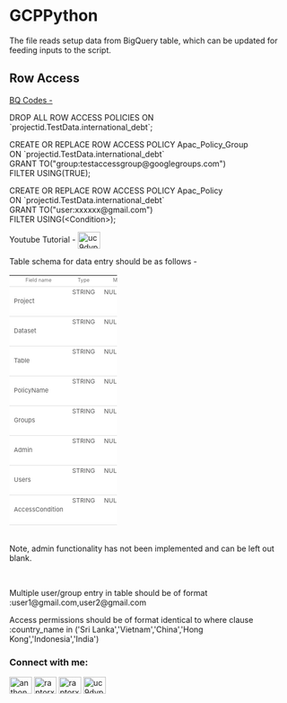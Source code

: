 # GCPPython
The file reads setup data from BigQuery table, which can be updated for feeding inputs to the script.</br>
<p><h2>Row Access</h2></p>
<p><u>BQ Codes -</u></p>

<p>DROP ALL ROW ACCESS POLICIES ON `projectid.TestData.international_debt`;</p>

<p>CREATE OR REPLACE ROW ACCESS POLICY Apac_Policy_Group<br />
ON `projectid.TestData.international_debt`<br />
GRANT TO(&quot;group:testaccessgroup@googlegroups.com&quot;)&nbsp;<br />
FILTER USING(TRUE);</p>

<p>CREATE OR REPLACE ROW ACCESS POLICY Apac_Policy<br />
ON `projectid.TestData.international_debt`<br />
GRANT TO(&quot;user:xxxxxx@gmail.com&quot;)&nbsp;<br />
FILTER USING(&lt;Condition&gt;);</p>

Youtube Tutorial - <a href="https://youtu.be/c0dLYkygiKg" target="blank"><img align="center" src="https://raw.githubusercontent.com/rahuldkjain/github-profile-readme-generator/master/src/images/icons/Social/youtube.svg" alt="uc9dvp2ld1zbajymnpr7netg" height="30" width="40" /></a>

Table schema for data entry should be as follows - </br>
<table cellspacing="0" style="border-collapse:collapse; width:192px">
	<tbody>
		<tr>
			<td style="background-color:white; border-bottom:1px solid #e0e0e0; border-left:none; border-right:none; border-top:none; height:20px; text-align:center; vertical-align:top; white-space:nowrap; width:64px"><span style="font-size:9px"><span style="color:#707070"><span style="font-family:inherit">Field name</span></span></span></td>
			<td style="background-color:white; border-bottom:1px solid #e0e0e0; border-left:none; border-right:none; border-top:none; text-align:center; vertical-align:top; white-space:nowrap; width:64px"><span style="font-size:9px"><span style="color:#707070"><span style="font-family:inherit">Type</span></span></span></td>
			<td style="background-color:white; border-bottom:1px solid #e0e0e0; border-left:none; border-right:none; border-top:none; text-align:center; vertical-align:top; white-space:nowrap; width:64px"><span style="font-size:9px"><span style="color:#707070"><span style="font-family:inherit">Mode</span></span></span></td>
		</tr>
		<tr>
			<td style="background-color:white; border-bottom:1px solid #e0e0e0; border-left:none; border-right:none; border-top:none; height:28px; text-align:left; vertical-align:middle; white-space:nowrap">
			<p><span style="font-size:11px"><span style="color:rgba(0, 0, 0, 0.66)"><span style="font-family:inherit">Project</span></span></span></p>
			</td>
			<td style="background-color:white; border-bottom:1px solid #e0e0e0; border-left:none; border-right:none; border-top:none; text-align:left; vertical-align:top; white-space:normal; width:64px"><span style="font-size:11px"><span style="color:rgba(0, 0, 0, 0.66)"><span style="font-family:inherit">STRING</span></span></span></td>
			<td style="background-color:white; border-bottom:1px solid #e0e0e0; border-left:none; border-right:none; border-top:none; text-align:left; vertical-align:top; white-space:normal; width:64px"><span style="font-size:11px"><span style="color:rgba(0, 0, 0, 0.66)"><span style="font-family:inherit">NULLABLE</span></span></span></td>
		</tr>
		<tr>
			<td style="background-color:white; border-bottom:1px solid #e0e0e0; border-left:none; border-right:none; border-top:none; height:28px; text-align:left; vertical-align:middle; white-space:nowrap">
			<p><span style="font-size:11px"><span style="color:rgba(0, 0, 0, 0.66)"><span style="font-family:inherit">Dataset</span></span></span></p>
			</td>
			<td style="background-color:white; border-bottom:1px solid #e0e0e0; border-left:none; border-right:none; border-top:none; text-align:left; vertical-align:top; white-space:normal; width:64px"><span style="font-size:11px"><span style="color:rgba(0, 0, 0, 0.66)"><span style="font-family:inherit">STRING</span></span></span></td>
			<td style="background-color:white; border-bottom:1px solid #e0e0e0; border-left:none; border-right:none; border-top:none; text-align:left; vertical-align:top; white-space:normal; width:64px"><span style="font-size:11px"><span style="color:rgba(0, 0, 0, 0.66)"><span style="font-family:inherit">NULLABLE</span></span></span></td>
		</tr>
		<tr>
			<td style="background-color:white; border-bottom:1px solid #e0e0e0; border-left:none; border-right:none; border-top:none; height:28px; text-align:left; vertical-align:middle; white-space:nowrap">
			<p><span style="font-size:11px"><span style="color:rgba(0, 0, 0, 0.66)"><span style="font-family:inherit">Table</span></span></span></p>
			</td>
			<td style="background-color:white; border-bottom:1px solid #e0e0e0; border-left:none; border-right:none; border-top:none; text-align:left; vertical-align:top; white-space:normal; width:64px"><span style="font-size:11px"><span style="color:rgba(0, 0, 0, 0.66)"><span style="font-family:inherit">STRING</span></span></span></td>
			<td style="background-color:white; border-bottom:1px solid #e0e0e0; border-left:none; border-right:none; border-top:none; text-align:left; vertical-align:top; white-space:normal; width:64px"><span style="font-size:11px"><span style="color:rgba(0, 0, 0, 0.66)"><span style="font-family:inherit">NULLABLE</span></span></span></td>
		</tr>
		<tr>
			<td style="background-color:white; border-bottom:1px solid #e0e0e0; border-left:none; border-right:none; border-top:none; height:28px; text-align:left; vertical-align:middle; white-space:nowrap">
			<p><span style="font-size:11px"><span style="color:rgba(0, 0, 0, 0.66)"><span style="font-family:inherit">PolicyName</span></span></span></p>
			</td>
			<td style="background-color:white; border-bottom:1px solid #e0e0e0; border-left:none; border-right:none; border-top:none; text-align:left; vertical-align:top; white-space:normal; width:64px"><span style="font-size:11px"><span style="color:rgba(0, 0, 0, 0.66)"><span style="font-family:inherit">STRING</span></span></span></td>
			<td style="background-color:white; border-bottom:1px solid #e0e0e0; border-left:none; border-right:none; border-top:none; text-align:left; vertical-align:top; white-space:normal; width:64px"><span style="font-size:11px"><span style="color:rgba(0, 0, 0, 0.66)"><span style="font-family:inherit">NULLABLE</span></span></span></td>
		</tr>
		<tr>
			<td style="background-color:white; border-bottom:1px solid #e0e0e0; border-left:none; border-right:none; border-top:none; height:28px; text-align:left; vertical-align:middle; white-space:nowrap">
			<p><span style="font-size:11px"><span style="color:rgba(0, 0, 0, 0.66)"><span style="font-family:inherit">Groups</span></span></span></p>
			</td>
			<td style="background-color:white; border-bottom:1px solid #e0e0e0; border-left:none; border-right:none; border-top:none; text-align:left; vertical-align:top; white-space:normal; width:64px"><span style="font-size:11px"><span style="color:rgba(0, 0, 0, 0.66)"><span style="font-family:inherit">STRING</span></span></span></td>
			<td style="background-color:white; border-bottom:1px solid #e0e0e0; border-left:none; border-right:none; border-top:none; text-align:left; vertical-align:top; white-space:normal; width:64px"><span style="font-size:11px"><span style="color:rgba(0, 0, 0, 0.66)"><span style="font-family:inherit">NULLABLE</span></span></span></td>
		</tr>
		<tr>
			<td style="background-color:white; border-bottom:1px solid #e0e0e0; border-left:none; border-right:none; border-top:none; height:28px; text-align:left; vertical-align:middle; white-space:nowrap">
			<p><span style="font-size:11px"><span style="color:rgba(0, 0, 0, 0.66)"><span style="font-family:inherit">Admin</span></span></span></p>
			</td>
			<td style="background-color:white; border-bottom:1px solid #e0e0e0; border-left:none; border-right:none; border-top:none; text-align:left; vertical-align:top; white-space:normal; width:64px"><span style="font-size:11px"><span style="color:rgba(0, 0, 0, 0.66)"><span style="font-family:inherit">STRING</span></span></span></td>
			<td style="background-color:white; border-bottom:1px solid #e0e0e0; border-left:none; border-right:none; border-top:none; text-align:left; vertical-align:top; white-space:normal; width:64px"><span style="font-size:11px"><span style="color:rgba(0, 0, 0, 0.66)"><span style="font-family:inherit">NULLABLE</span></span></span></td>
		</tr>
		<tr>
			<td style="background-color:white; border-bottom:1px solid #e0e0e0; border-left:none; border-right:none; border-top:none; height:28px; text-align:left; vertical-align:middle; white-space:nowrap">
			<p><span style="font-size:11px"><span style="color:rgba(0, 0, 0, 0.66)"><span style="font-family:inherit">Users</span></span></span></p>
			</td>
			<td style="background-color:white; border-bottom:1px solid #e0e0e0; border-left:none; border-right:none; border-top:none; text-align:left; vertical-align:top; white-space:normal; width:64px"><span style="font-size:11px"><span style="color:rgba(0, 0, 0, 0.66)"><span style="font-family:inherit">STRING</span></span></span></td>
			<td style="background-color:white; border-bottom:1px solid #e0e0e0; border-left:none; border-right:none; border-top:none; text-align:left; vertical-align:top; white-space:normal; width:64px"><span style="font-size:11px"><span style="color:rgba(0, 0, 0, 0.66)"><span style="font-family:inherit">NULLABLE</span></span></span></td>
		</tr>
		<tr>
			<td style="background-color:white; border-bottom:1px solid #e0e0e0; border-left:none; border-right:none; border-top:none; height:28px; text-align:left; vertical-align:middle; white-space:nowrap">
			<p><span style="font-size:11px"><span style="color:rgba(0, 0, 0, 0.66)"><span style="font-family:inherit">AccessCondition</span></span></span></p>
			</td>
			<td style="background-color:white; border-bottom:1px solid #e0e0e0; border-left:none; border-right:none; border-top:none; text-align:left; vertical-align:top; white-space:normal; width:64px"><span style="font-size:11px"><span style="color:rgba(0, 0, 0, 0.66)"><span style="font-family:inherit">STRING</span></span></span></td>
			<td style="background-color:white; border-bottom:1px solid #e0e0e0; border-left:none; border-right:none; border-top:none; text-align:left; vertical-align:top; white-space:normal; width:64px"><span style="font-size:11px"><span style="color:rgba(0, 0, 0, 0.66)"><span style="font-family:inherit">NULLABLE</span></span></span></td>
		</tr>
	</tbody>
</table>

</br>
Note, admin functionality has not been implemented and can be left out blank.</br>
<p>&nbsp;</p>

<p>Multiple user/group entry in table should be of format :user1@gmail.com,user2@gmail.com</p>

<p>Access permissions should be of format identical to where clause :country_name in (&#39;Sri Lanka&#39;,&#39;Vietnam&#39;,&#39;China&#39;,&#39;Hong Kong&#39;,&#39;Indonesia&#39;,&#39;India&#39;)</p>

<h3 align="left">Connect with me:</h3>
<a href="https://linkedin.com/in/anthonygomescal" target="blank"><img align="center" src="https://raw.githubusercontent.com/rahuldkjain/github-profile-readme-generator/master/src/images/icons/Social/linked-in-alt.svg" alt="anthonygomescal" height="30" width="40" /></a>
<a href="https://stackoverflow.com/users/raptorx" target="blank"><img align="center" src="https://raw.githubusercontent.com/rahuldkjain/github-profile-readme-generator/master/src/images/icons/Social/stack-overflow.svg" alt="raptorx" height="30" width="40" /></a>
<a href="https://www.hackerrank.com/raptorx" target="blank"><img align="center" src="https://raw.githubusercontent.com/rahuldkjain/github-profile-readme-generator/master/src/images/icons/Social/hackerrank.svg" alt="raptorx" height="30" width="40" /></a>
<a href="https://www.youtube.com/channel/UC9DVP2Ld1ZBajymnpr7NEtg" target="blank"><img align="center" src="https://raw.githubusercontent.com/rahuldkjain/github-profile-readme-generator/master/src/images/icons/Social/youtube.svg" alt="uc9dvp2ld1zbajymnpr7netg" height="30" width="40" /></a>

